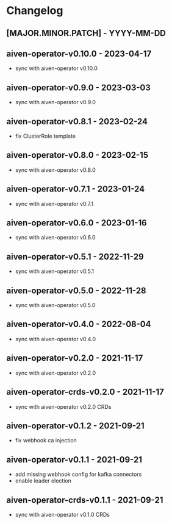 # Changelog

## [MAJOR.MINOR.PATCH] - YYYY-MM-DD

## aiven-operator-v0.10.0 - 2023-04-17
* sync with aiven-operator v0.10.0

## aiven-operator-v0.9.0 - 2023-03-03
* sync with aiven-operator v0.9.0

## aiven-operator-v0.8.1 - 2023-02-24
* fix ClusterRole template

## aiven-operator-v0.8.0 - 2023-02-15
* sync with aiven-operator v0.8.0

## aiven-operator-v0.7.1 - 2023-01-24
* sync with aiven-operator v0.7.1

## aiven-operator-v0.6.0 - 2023-01-16
* sync with aiven-operator v0.6.0

## aiven-operator-v0.5.1 - 2022-11-29
* sync with aiven-operator v0.5.1

## aiven-operator-v0.5.0 - 2022-11-28
* sync with aiven-operator v0.5.0

## aiven-operator-v0.4.0 - 2022-08-04
* sync with aiven-operator v0.4.0

## aiven-operator-v0.2.0 - 2021-11-17
* sync with aiven-operator v0.2.0

## aiven-operator-crds-v0.2.0 - 2021-11-17
* sync with aiven-operator v0.2.0 CRDs

## aiven-operator-v0.1.2 - 2021-09-21
* fix webhook ca injection

## aiven-operator-v0.1.1 - 2021-09-21
* add missing webhook config for kafka connectors
* enable leader election

## aiven-operator-crds-v0.1.1 - 2021-09-21
* sync with aiven-operator v0.1.0 CRDs

